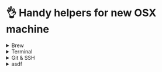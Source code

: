 # 👌 Handy helpers for new OSX machine

<details>
  <summary>Brew</summary>
  
  ### Installation
  ```sh
  # https://brew.sh/
  /bin/bash -c "$(curl -fsSL https://raw.githubusercontent.com/Homebrew/install/HEAD/install.sh)"
  ```

  ### Cask taps
  ```sh
  # You only need to do this once!
  brew tap homebrew/cask
  brew tap homebrew/cask-fonts
  ```

  ### Formulae
  ```sh
  brew install tmux \
  iterm2 \
  exa \
  bat \
  glow \
  pgp \
  neovim \
  fonttools \
  font-roboto \
  font-roboto-mono \
  font-roboto-mono-nerd-font \
  font-roboto-for-powerline \
  android-studio \
  visual-studio-code \
  flipper \
  nvm \
  rectangle
  ```
</details>


<details>
  <summary>Terminal</summary>
  
  ### Tmux setup (Oh my tmux)
  - [Oh my tmux](https://github.com/gpakosz/.tmux)
  - [Ayu iTerm2 theme](https://github.com/hwyncho/ayu-iTerm)

</details>

<details>
  <summary>Git & SSH</summary>
  
  ### Helper
  ```sh
  EMAIL=name@example.com
  git config --global user.name "Chuck Ng"
  git config --global user.email "$EMAIL"
  ssh-keygen -t ed25519 -C "$EMAIL"
  ```

  ### Aliases
  ```sh
  alias tw="tmux new -n workspaces -s"
  alias ls="exa --long --group --all --git"
  alias cat="bat"
  ```

  - [Create PGP Key](https://docs.github.com/en/authentication/managing-commit-signature-verification/generating-a-new-gpg-key)
  - [Configure Git to use PGP Key](https://docs.github.com/en/authentication/managing-commit-signature-verification/telling-git-about-your-signing-key)

</details>


<details>
   <summary>asdf</summary>
   
   - [Home Page](https://asdf-vm.com/)

   ### Installation scripts
   ```sh
   brew install coreutils curl git
   git clone https://github.com/asdf-vm/asdf.git ~/.asdf --branch v0.12.0
   ```
</details>
